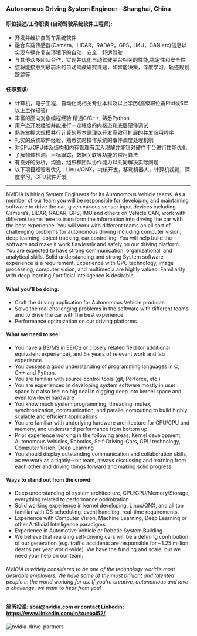 

### Autonomous Driving System Engineer - Shanghai, China

#### 职位描述/工作职责 (自动驾驶系统软件工程师):

- 开发并维护自驾车系统软件
- 融合车载传感器(Camera，LIDAR，RADAR，GPS，IMU，CAN etc)信息以实现车辆在复杂环境下的自动，安全，舒适驾驶
- 与其他众多团队合作，实现并优化自动驾驶平台相关的性能,稳定性和安全性
- 您将能接触到最前沿的自动驾驶研究课题，如智能决策，深度学习，轨迹规划跟踪等

#### 任职要求:
- 计算机，电子工程，自动化或相关专业本科及以上学历(高级职位需Phd或6年以上工作经验)
- 丰富的面向对象编程经验,精通C/C++, 熟悉Python 
- 用户态开发经验并能进行一定程度的内核态和底层硬件调试
- 熟练掌握大规模并行计算的基本原理以开发高效可扩展的并发应用程序
- 扎实的系统软件经验，熟悉实时操作系统的事件调度处理机制
- 对CPU/GPU体系结构和内存管理有深入理解并能针对硬件平台进行性能优化
- 了解物体检测，目标跟踪，数据关联等功能的常用算法
- 有良好的分析，沟通，组织和团队协作能力以共同解决实际问题
- 以下项目经验者优先：Linux/QNX，内核开发，移动机器人，计算机视觉，深度学习，GPU软件开发
___

NVIDIA is hiring System Engineers for its Autonomous Vehicle teams. As a member of our team you will be responsible for developing and maintaining software to drive the car, given various sensor input devices including Camera’s, LIDAR, RADAR, GPS, IMU and others on Vehicle CAN, work with different teams here to transform the information into driving the car with the best experience. You will work with different teams on all sort of challenging problems for autonomous driving including computer vision, deep learning, object tracking, car controlling. You will help build the software and make it work flawlessly and safely on our driving platform. You are expected to have strong communication, organizational, and analytical skills. Solid understanding and strong System software experience is a requirement. Experience with GPU technology, image processing, computer vision, and multimedia are highly valued. Familiarity with deep learning / artificial intelligence is desirable.

#### What you’ll be doing:
- Craft the driving application for Autonomous Vehicle products
- Solve the real challenging problems in the software with different teams and to drive the car with the best experience
- Performance optimization on our driving platforms

#### What we need to see:
- You have a BS/MS in EE/CS or closely related field (or additional equivalent experience), and 5+ years of relevant work and lab experience.  
- You possess a good understanding of programming languages in C, C++ and Python.
- You are familiar with source control tools (git, Perforce, etc.)
- You are experienced in developing system software mostly in user space but also feel no big deal in digging deep into kernel space and even low-level hardware
- You know much system programming, threading, mutex, synchronization, communication, and parallel computing to build highly scalable and efficient applications
- You are familiar with underlying hardware architecture for CPU/GPU and memory, and understand performance from bottom up
- Prior experience working in the following areas: Kernel development, Autonomous Vehicles, Robotics, Self-Driving-Cars, GPU technology, Computer Vision, Deep Learning
- You should display outstanding communication and collaboration skills, as we work as a tightly-knit team, always discussing and learning from each other and driving things forward and making solid progress

#### Ways to stand out from the crowd:
- Deep understanding of system architecture, CPU/GPU/Memory/Storage, everything related to performance optimization
- Solid working experience in kernel developing, Linux/QNX, and all too familiar with OS scheduling, event handling, real-time requirements.
- Experience with Computer Vision, Machine Learning, Deep Learning or other Artificial Intelligence paradigms
- Experience in Automotive Vehicle or Robotic System Building
- We believe that realizing self-driving cars will be a defining contribution of our generation (e.g. traffic accidents are responsible for ~1.25 million deaths per year world-wide). We have the funding and scale, but we need your help on our team.

###### NVIDIA is widely considered to be one of the technology world’s most desirable employers. We have some of the most brilliant and talented people in the world working for us. If you're creative, autonomous and love a challenge, we want to hear from you!

#### 简历投递: sbai@nvidia.com or contact Linkedin: https://www.linkedin.com/in/xuebai52/
![nvidia-drive-partners](https://blogs.nvidia.com/wp-content/uploads/2018/01/nvidia-drive-partners.png)
